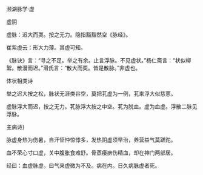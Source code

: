 濒湖脉学·虚

虚阴

虚脉：迟大而耎。按之无力。隐指豁豁然空《脉经》。

崔紫虚云：形大力薄。其虚可知。

《脉诀》言：“寻之不足。举之有余。止言浮脉。不见虚状。”杨仁斋言：“状似柳絮。散漫而迟。”滑氏言：“散大而耎。皆是散脉。”非虚也。

体状相类诗

举之迟大按之松，脉状无涯类谷空，莫把芤虚为一例，芤来浮大似慈蒽。

虚脉浮大而迟，按之无力。芤脉浮大按之中空。芤为脱血。虚为血虚。浮散二脉见浮脉。

主病诗}

脉虚身热为伤暑，自汗怔忡惊悸多，发热阴虚须早治，养营益气莫蹉跎。

血不荣心寸口虚，关中腹胀食难舒。骨蒸痿痹伤精血，却在神门两部居。

经曰：血虚脉虚。曰气来虚微为不及。病在内。日久病脉虚者死。

